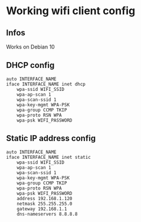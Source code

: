 # Working wifi client config

## Infos
Works on Debian 10

## DHCP config
```
auto INTERFACE_NAME
iface INTERFACE_NAME inet dhcp
	wpa-ssid WIFI_SSID
	wpa-ap-scan 1
	wpa-scan-ssid 1
	wpa-key-mgmt WPA-PSK
	wpa-group CCMP TKIP
	wpa-proto RSN WPA
	wpa-psk WIFI_PASSWORD
```

## Static IP address config
```
auto INTERFACE_NAME
iface INTERFACE_NAME inet static
	wpa-ssid WIFI_SSID
	wpa-ap-scan 1
	wpa-scan-ssid 1
	wpa-key-mgmt WPA-PSK
	wpa-group CCMP TKIP
	wpa-proto RSN WPA
	wpa-psk WIFI_PASSWORD
	address 192.168.1.120
	netmask 255.255.255.0
	gateway 192.168.1.1
	dns-nameservers 8.8.8.8
```